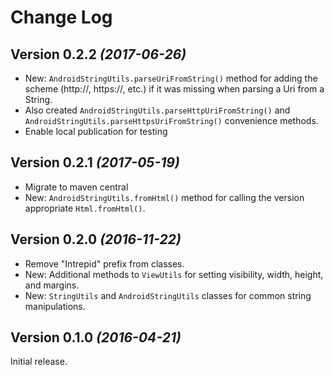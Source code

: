 Change Log
==========

Version 0.2.2 *(2017-06-26)*
----------------------------
* New:  `AndroidStringUtils.parseUriFromString()` method for adding the scheme (http://, https://, etc.) if it was missing when parsing a Uri from a String.
* Also created `AndroidStringUtils.parseHttpUriFromString()` and `AndroidStringUtils.parseHttpsUriFromString()` convenience methods.
* Enable local publication for testing

Version 0.2.1 *(2017-05-19)*
----------------------------
* Migrate to maven central
* New: `AndroidStringUtils.fromHtml()` method for calling the version appropriate `Html.fromHtml()`.

Version 0.2.0 *(2016-11-22)*
----------------------------
* Remove "Intrepid" prefix from classes.
* New: Additional methods to `ViewUtils` for setting visibility, width, height, and margins.
* New: `StringUtils` and `AndroidStringUtils` classes for common string manipulations.


Version 0.1.0 *(2016-04-21)*
----------------------------
Initial release.
